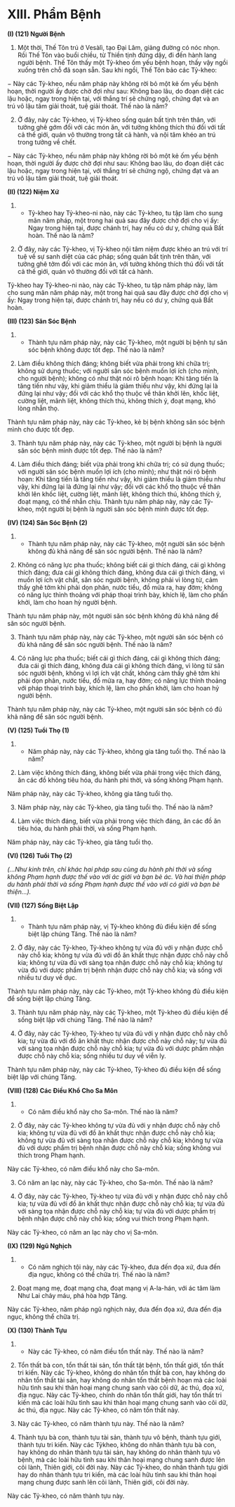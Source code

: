 # XIII. Phẩm Bệnh

**(I) (121) Người Bệnh**
<!--pg-->
1. Một thời, Thế Tôn trú ở Vesàlì, tạo Ðại Lâm, giảng đường có nóc nhọn. Rồi Thế Tôn vào buổi chiều,
từ Thiền tịnh đứng dậy, đi đến hành lang người bệnh. Thế Tôn thấy một Tỷ-kheo ốm yếu bệnh hoạn,
thấy vậy ngồi xuống trên chỗ đã soạn sẵn. Sau khi ngồi, Thế Tôn bảo các Tỷ-kheo:

− Này các Tỷ-kheo, nếu năm pháp này không rời bỏ một kẻ ốm yếu bệnh hoạn, thời người ấy được chờ
đợi như sau: Không bao lâu, do đoạn diệt các lậu hoặc, ngay trong hiện tại, với thắng trí sẽ chứng ngộ,
chứng đạt và an trú vô lậu tâm giải thoát, tuệ giải thoát. Thế nào là năm?

<!--pg-->
2. Ở đây, này các Tỷ-kheo, vị Tỷ-kheo sống quán bất tịnh trên thân, với tưởng ghê gớm đối với các món
ăn, với tưởng không thích thú đối với tất cả thế giới, quán vô thường trong tất cả hành, và nội tâm khéo
an trú trong tưởng về chết.

− Này các Tỷ-kheo, nếu năm pháp này không rời bỏ một kẻ ốm yếu bệnh hoạn, thời người ấy được chờ
đợi như sau: Không bao lâu, do đoạn diệt các lậu hoặc, ngay trong hiện tại, với thắng trí sẽ chứng ngộ,
chứng đạt và an trú vô lậu tâm giải thoát, tuệ giải thoát.

**(II) (122) Niệm Xứ**

<!--pg-->
1. - Tỷ-kheo hay Tỷ-kheo-ni nào, này các Tỷ-kheo, tu tập làm cho sung mãn năm pháp, một trong hai
quả sau đây được chờ đợi cho vị ấy: Ngay trong hiện tại, được chánh trí, hay nếu có dư y, chứng quả Bất
hoàn. Thế nào là năm?

<!--pg-->
2. Ở đây, này các Tỷ-kheo, vị Tỷ-kheo nội tâm niệm được khéo an trú với trí tuệ về sự sanh diệt của các
pháp; sống quán bất tịnh trên thân, với tưởng ghê tởm đối với các món ăn, với tưởng không thích thú đối
với tất cả thế giới, quán vô thường đối với tất cả hành.

Tỷ-kheo hay Tỷ-kheo-ni nào, này các Tỷ-kheo, tu tập năm pháp này, làm cho sung mãn năm pháp này,
một trong hai quả sau đây được chờ đợi cho vị ấy: Ngay trong hiện tại, được chánh trí, hay nếu có dư y,
chứng quả Bất hoàn.

**(III) (123) Săn Sóc Bệnh**

<!--pg-->
1. - Thành tựu năm pháp này, này các Tỷ-kheo, một người bị bệnh tự săn sóc bệnh không được tốt đẹp.
Thế nào là năm?

<!--pg-->
2. Làm điều không thích đáng; không biết vừa phải trong khi chữa trị; không sử dụng thuốc; với người
săn sóc bệnh muốn lợi ích (cho mình, cho người bệnh); không có như thật nói rõ bệnh hoạn: Khi tăng
tiến là tăng tiến như vậy, khi giảm thiểu là giảm thiểu như vậy, khi đứng lại là đứng lại như vậy; đối với
các khổ thọ thuộc về thân khởi lên, khốc liệt, cường liệt, mãnh liệt, không thích thú, không thích ý, đoạt
mạng, khó lòng nhẫn thọ.

Thành tựu năm pháp này, này các Tỷ-kheo, kẻ bị bệnh không săn sóc bệnh mình cho được tốt đẹp.

<!--pg-->
3. Thành tựu năm pháp này, này các Tỷ-kheo, một người bị bệnh là người săn sóc bệnh mình được tốt
đẹp. Thế nào là năm?

<!--pg-->
4. Làm điều thích đáng; biết vừa phải trong khi chữa trị; có sử dụng thuốc; với người săn sóc bệnh muốn
lợi ích (cho mình); như thật nói rõ bệnh hoạn: Khi tăng tiến là tăng tiến như vậy, khi giảm thiểu là giảm
thiểu như vậy, khi đứng lại là đứng lại như vậy; đối với các khổ thọ thuộc về thân khởi lên khốc liệt,
cường liệt, mãnh liệt, không thích thú, không thích ý, đoạt mạng, có thể nhẫn chịu.
Thành tựu năm pháp này, này các Tỷ-kheo, một người bị bệnh là người săn sóc bệnh mình được tốt đẹp.

**(IV) (124) Săn Sóc Bệnh (2)**

<!--pg-->
1. - Thành tựu năm pháp này, này các Tỷ-kheo, một người săn sóc bệnh không đủ khả năng để săn sóc
người bệnh. Thế nào là năm?

<!--pg-->
2. Không có năng lực pha thuốc; không biết cái gì thích đáng, cái gì không thích đáng; đưa cái gì không
thích đáng, không đưa cái gì thích đáng, vì muốn lợi ích vật chất, săn sóc người bệnh, không phải vì
lòng từ, cảm thấy ghê tởm khi phải dọn phân, nước tiểu, đồ mửa ra, hay đờm; không có năng lực thỉnh
thoảng với pháp thoại trình bày, khích lệ, làm cho phấn khởi, làm cho hoan hỷ người bệnh.

Thành tựu năm pháp này, một người săn sóc bệnh không đủ khả năng để săn sóc người bệnh.

<!--pg-->
3. Thành tựu năm pháp này, này các Tỷ-kheo, một người săn sóc bệnh có đủ khả năng để săn sóc người
bệnh. Thế nào là năm?

<!--pg-->
4. Có năng lực pha thuốc; biết cái gì thích đáng, cái gì không thích đáng; đưa cái gì thích đáng, không
đưa cái gì không thích đáng, vì lòng từ săn sóc người bệnh, không vì lợi ích vật chất, không cảm thấy
ghê tởm khi phải dọn phân, nước tiểu, đồ mửa ra, hay đờm; có năng lực thỉnh thoảng với pháp thoại
trình bày, khích lệ, làm cho phấn khởi, làm cho hoan hỷ người bệnh.

Thành tựu năm pháp này, này các Tỷ-kheo, một người săn sóc bệnh có đủ khả năng để săn sóc người
bệnh.

**(V) (125) Tuổi Thọ (1)**

<!--pg-->
1. - Năm pháp này, này các Tỷ-kheo, không gia tăng tuổi thọ. Thế nào là năm?

<!--pg-->
2. Làm việc không thích đáng, không biết vừa phải trong việc thích đáng, ăn các đồ không tiêu hóa, du
hành phi thời, và sống không Phạm hạnh.

Năm pháp này, này các Tỷ-kheo, không gia tăng tuổi thọ.

<!--pg-->
3. Năm pháp này, này các Tỷ-kheo, gia tăng tuổi thọ. Thế nào là năm?

<!--pg-->
4. Làm việc thích đáng, biết vừa phải trong việc thích đáng, ăn các đồ ăn tiêu hóa, du hành phải thời, và
sống Phạm hạnh.

Năm pháp này, này các Tỷ-kheo, gia tăng tuổi thọ.

**(VI) (126) Tuổi Thọ (2)**

_(...Như kinh trên, chỉ khác hai pháp sau cùng du hành phi thời và sống không Phạm hạnh được thế vào_
_với ác giới và bạn bè ác. Và hai thiện pháp du hành phải thời và sống Phạm hạnh được thế vào với có_
_giới và bạn bè thiện...)._

**(VII) (127) Sống Biệt Lập**

<!--pg-->
1. - Thành tựu năm pháp này, vị Tỷ-kheo không đủ điều kiện để sống biệt lập chúng Tăng. Thế nào là
năm?

<!--pg-->
2. Ở đây, này các Tỷ-kheo, Tỷ-kheo không tự vừa đủ với y nhận được chỗ này chỗ kia; không tự vừa đủ
với đồ ăn khất thực nhận được chỗ này chỗ kia; không tự vừa đủ với sàng tọa nhận được chỗ này chỗ
kia; không tự vừa đủ với dược phẩm trị bệnh nhận được chỗ này chỗ kia; và sống với nhiều tư duy về
dục.

Thành tựu năm pháp này, này các Tỷ-kheo, một Tỷ-kheo không đủ điều kiện để sống biệt lập chúng
Tăng.

<!--pg-->
3. Thành tựu năm pháp này, này các Tỷ-kheo, một Tỷ-kheo đủ điều kiện để sống biệt lập với chúng
Tăng. Thế nào là năm?

<!--pg-->
4. Ở đây, này các Tỷ-kheo, Tỷ-kheo tự vừa đủ với y nhận được chỗ này chỗ kia; tự vừa đủ với đồ ăn
khất thực nhận được chỗ này chỗ này; tự vừa đủ với sàng tọa nhận được chỗ này chỗ kia; tự vừa đủ với
dược phẩm nhận được chỗ này chỗ kia; sống nhiều tư duy về viễn ly.

Thành tựu năm pháp này, này các Tỷ-kheo, Tỷ-kheo đủ điều kiện để sống biệt lập với chúng Tăng.

**(VIII) (128) Các Ðiều Khổ Cho Sa Môn**

<!--pg-->
1. - Có năm điều khổ này cho Sa-môn. Thế nào là năm?

<!--pg-->
2. Ở đây, này các Tỷ-kheo không tự vừa đủ với y nhận được chỗ này chỗ kia; không tự vừa đủ với đồ ăn
khất thực nhận được chỗ này chỗ kia; không tự vừa đủ với sàng tọa nhận được chỗ này chỗ kia; không
tự vừa đủ với dược phẩm trị bệnh nhận được chỗ này chỗ kia; sống không vui thích trong Phạm hạnh.

Này các Tỷ-kheo, có năm điều khổ này cho Sa-môn.

<!--pg-->
3. Có năm an lạc này, này các Tỷ-kheo, cho Sa-môn. Thế nào là năm?

<!--pg-->
4. Ở đây, này các Tỷ-kheo, Tỷ-kheo tự vừa đủ với y nhận được chỗ này chỗ kia; tự vừa đủ với đồ ăn
khất thực nhận được chỗ này chỗ kia; tự vừa đủ với sàng tọa nhận được chỗ này chỗ kia; tự vừa đủ với
dược phẩm trị bệnh nhận được chỗ này chỗ kia; sống vui thích trong Phạm hạnh.

Này các Tỷ-kheo, có năm an lạc này cho vị Sa-môn.

**(IX) (129) Ngũ Nghịch**

<!--pg-->
1. - Có năm nghịch tội này, này các Tỷ-kheo, đưa đến đọa xứ, đưa đến địa ngục, không có thể chữa trị.
Thế nào là năm?

<!--pg-->
2. Ðoạt mạng mẹ, đoạt mạng cha, đoạt mạng vị A-la-hán, với ác tâm làm Như Lai chảy máu, phá hòa
hợp Tăng.

Này các Tỷ-kheo, năm pháp ngũ nghịch này, đưa đến đọa xứ, đưa đến địa ngục, không thể chữa trị.

**(X) (130) Thành Tựu**

<!--pg-->
1. - Này các Tỷ-kheo, có năm điều tổn thất này. Thế nào là năm?
<!--pg-->
2. Tổn thất bà con, tổn thất tài sản, tổn thất tật bệnh, tổn thất giới, tổn thất tri kiến. Này các Tỷ-kheo,
không do nhân tổn thất bà con, hay không do nhân tổn thất tài sản, hay không do nhân tổn thất bệnh
hoạn mà các loài hữu tình sau khi thân hoại mạng chung sanh vào cõi dữ, ác thú, đọa xứ, địa ngục. Này
các Tỷ-kheo, chính do nhân tổn thất giới, hay tổn thất tri kiến mà các loài hữu tình sau khi thân hoại
mạng chung sanh vào cõi dữ, ác thú, địa ngục. Này các Tỷ-kheo, có năm tổn thất này.

<!--pg-->
3. Này các Tỷ-kheo, có năm thành tựu này. Thế nào là năm?

<!--pg-->
4. Thành tựu bà con, thành tựu tài sản, thành tựu vô bệnh, thành tựu giới, thành tựu tri kiến. Này các Tỷkheo, không do nhân thành tựu bà con, hay không do nhân thành tựu tài sản, hay không do nhân thành
tựu vô bệnh, mà các loài hữu tình sau khi thân hoại mạng chung sanh được lên cõi lành, Thiên giới, cõi
đời này. Này các Tỷ-kheo, do nhân thành tựu giới hay do nhân thành tựu tri kiến, mà các loài hữu tình
sau khi thân hoại mạng chung được sanh lên cõi lành, Thiên giới, cõi đời này.

Này các Tỷ-kheo, có năm thành tựu này.


